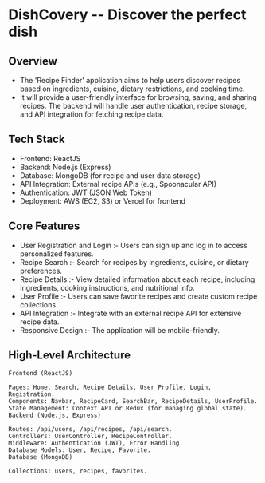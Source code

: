 # DishCovery -- Discover the perfect dish


## Overview

- The 'Recipe Finder' application aims to help users discover recipes based on ingredients, cuisine, dietary restrictions, and cooking time.
- It will provide a user-friendly interface for browsing, saving, and sharing recipes. The backend will handle user authentication, recipe storage, and API integration for fetching recipe data.

## Tech Stack
  - Frontend: ReactJS
  - Backend: Node.js (Express)
  - Database: MongoDB (for recipe and user data storage)
  - API Integration: External recipe APIs (e.g., Spoonacular API)
  - Authentication: JWT (JSON Web Token)
  - Deployment: AWS (EC2, S3) or Vercel for frontend

## Core Features
 - User Registration and Login :- Users can sign up and log in to access personalized features.
 - Recipe Search :- Search for recipes by ingredients, cuisine, or dietary preferences.
 - Recipe Details :- View detailed information about each recipe, including ingredients, cooking instructions, and nutritional info.
 - User Profile :- Users can save favorite recipes and create custom recipe collections.
 - API Integration :- Integrate with an external recipe API for extensive recipe data.
 - Responsive Design :- The application will be mobile-friendly.

## High-Level Architecture
      
    Frontend (ReactJS)

    Pages: Home, Search, Recipe Details, User Profile, Login, Registration.
    Components: Navbar, RecipeCard, SearchBar, RecipeDetails, UserProfile.
    State Management: Context API or Redux (for managing global state).
    Backend (Node.js, Express)

    Routes: /api/users, /api/recipes, /api/search.
    Controllers: UserController, RecipeController.
    Middleware: Authentication (JWT), Error Handling.
    Database Models: User, Recipe, Favorite.
    Database (MongoDB)
    
    Collections: users, recipes, favorites.
